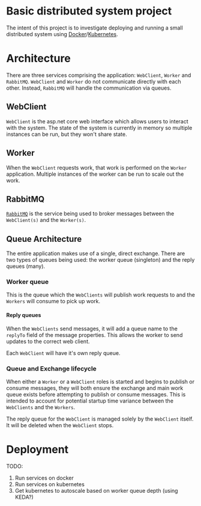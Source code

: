 # Basic distributed system project

The intent of this project is to investigate deploying and running a small distributed system using [Docker](https://www.docker.com/)/[Kubernetes](https://kubernetes.io/).

# Architecture

There are three services comprising the application: `WebClient`, `Worker` and `RabbitMQ`. `WebClient` and `Worker` do not communicate directly with each other. Instead, `RabbitMQ` will handle the communication via queues.

## WebClient

`WebClient` is the asp.net core web interface which allows users to interact with the system. The state of the system is currently in memory so multiple instances can be run, but they won't share state.

## Worker

When the `WebClient` requests work, that work is performed on the `Worker` application. Multiple instances of the worker can be run to scale out the work.

## RabbitMQ

[`RabbitMQ`](https://www.rabbitmq.com/) is the service being used to broker messages between the `WebClient(s)` and the `Worker(s)`.

## Queue Architecture

The entire application makes use of a single, direct exchange. There are two types of queues being used: the worker queue (singleton) and the reply queues (many).

### Worker queue

This is the queue which the `WebClients` will publish work requests to and the `Workers` will consume to pick up work.

#### Reply queues

When the `WebClients` send messages, it will add a queue name to the `replyTo` field of the message properties. This allows the worker to send updates to the correct web client.

Each `WebClient` will have it's own reply queue.

### Queue and Exchange lifecycle

When either a `Worker` or a `WebClient` roles is started and begins to publish or consume messages, they will both ensure the exchange and main work queue exists before attempting to publish or consume messages. This is intended to account for potential startup time variance between the `WebClients` and the `Workers`.

The reply queue for the `WebClient` is managed solely by the `WebClient` itself. It will be deleted when the `WebClient` stops.

# Deployment
TODO:
1. Run services on docker
2. Run services on kubernetes
3. Get kubernetes to autoscale based on worker queue depth (using KEDA?)
